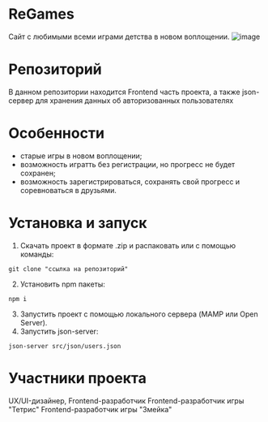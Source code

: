 # ReGames
Сайт с любимыми всеми играми детства в новом воплощении.
![image](https://github.com/xworu/regames/assets/124811133/b92de2a1-1f2e-4073-9395-355aa211e3d8)

# Репозиторий
В данном репозитории находится Frontend часть проекта, а также json-сервер для хранения данных об авторизованных пользователях

# Особенности
  - старые игры в новом воплощении;
  - возможность игратть без регистрации, но прогресс не будет сохранен;
  - возможность зарегистрироваться, сохранять свой прогресс и соревноваться в друзьями.

# Установка и запуск
  1. Скачать проект в формате .zip и распаковать или с помощью команды:

```git clone "ссылка на репозиторий"```
  
  2. Установить npm пакеты:

```npm i```
  
  3. Запустить проект с помощью локального сервера (MAMP или Open Server).
  4. Запустить json-server:

```json-server src/json/users.json```

# Участники проекта
UX/UI-дизайнер, Frontend-разработчик
Frontend-разработчик игры "Тетрис"
Frontend-разработчик игры "Змейка"
